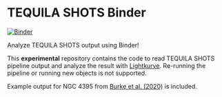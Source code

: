 # TEQUILA SHOTS Binder

[![Binder](https://mybinder.org/badge_logo.svg)](https://mybinder.org/v2/gh/burke86/tequila_shots_binder/master?filepath=tequila.ipynb)

Analyze TEQUILA SHOTS output using Binder!

This **experimental** repository contains the code to read TEQUILA SHOTS pipeline output and analyze the result with [Lightkurve](https://github.com/KeplerGO/Lightkurve). Re-running the pipeline or running new objects is not supported.

Example output for NGC 4395 from [Burke et al. (2020)](https://ui.adsabs.harvard.edu/abs/2020arXiv200504491B/abstract) is included.
